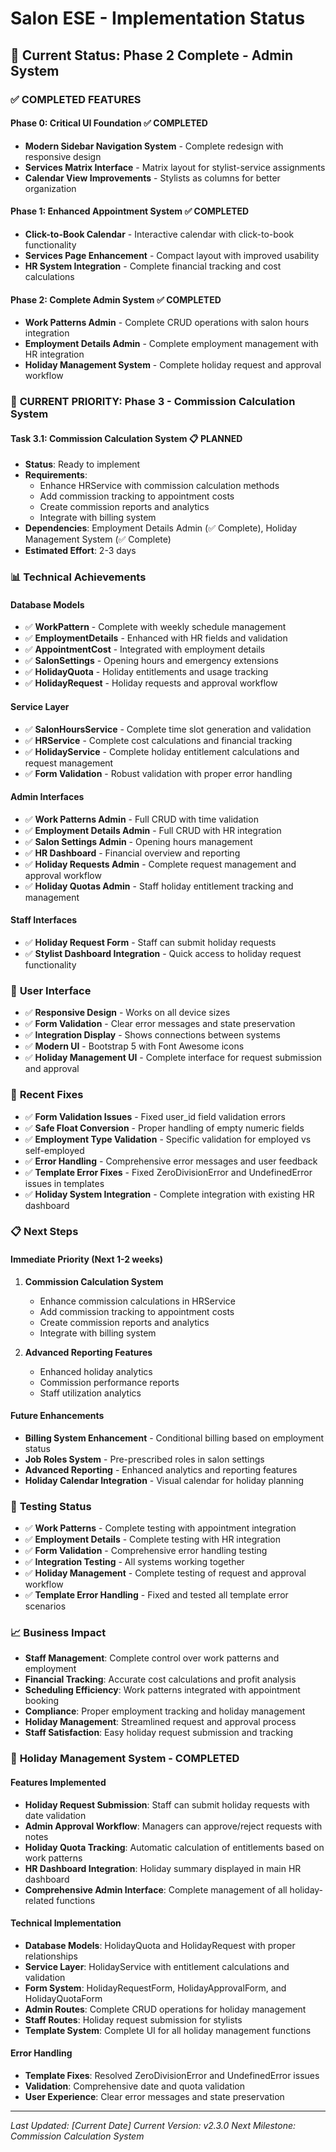 # Salon ESE - Implementation Status

## 🎯 **Current Status: Phase 2 Complete - Admin System**

### ✅ **COMPLETED FEATURES**

#### **Phase 0: Critical UI Foundation** ✅ **COMPLETED**
- **Modern Sidebar Navigation System** - Complete redesign with responsive design
- **Services Matrix Interface** - Matrix layout for stylist-service assignments  
- **Calendar View Improvements** - Stylists as columns for better organization

#### **Phase 1: Enhanced Appointment System** ✅ **COMPLETED**
- **Click-to-Book Calendar** - Interactive calendar with click-to-book functionality
- **Services Page Enhancement** - Compact layout with improved usability
- **HR System Integration** - Complete financial tracking and cost calculations

#### **Phase 2: Complete Admin System** ✅ **COMPLETED**
- **Work Patterns Admin** - Complete CRUD operations with salon hours integration
- **Employment Details Admin** - Complete employment management with HR integration
- **Holiday Management System** - Complete holiday request and approval workflow

### 🔄 **CURRENT PRIORITY: Phase 3 - Commission Calculation System**

#### **Task 3.1: Commission Calculation System** 📋 **PLANNED**
- **Status**: Ready to implement
- **Requirements**:
  - Enhance HRService with commission calculation methods
  - Add commission tracking to appointment costs
  - Create commission reports and analytics
  - Integrate with billing system
- **Dependencies**: Employment Details Admin (✅ Complete), Holiday Management System (✅ Complete)
- **Estimated Effort**: 2-3 days

### 📊 **Technical Achievements**

#### **Database Models**
- ✅ **WorkPattern** - Complete with weekly schedule management
- ✅ **EmploymentDetails** - Enhanced with HR fields and validation
- ✅ **AppointmentCost** - Integrated with employment details
- ✅ **SalonSettings** - Opening hours and emergency extensions
- ✅ **HolidayQuota** - Holiday entitlements and usage tracking
- ✅ **HolidayRequest** - Holiday requests and approval workflow

#### **Service Layer**
- ✅ **SalonHoursService** - Complete time slot generation and validation
- ✅ **HRService** - Complete cost calculations and financial tracking
- ✅ **HolidayService** - Complete holiday entitlement calculations and request management
- ✅ **Form Validation** - Robust validation with proper error handling

#### **Admin Interfaces**
- ✅ **Work Patterns Admin** - Full CRUD with time validation
- ✅ **Employment Details Admin** - Full CRUD with HR integration
- ✅ **Salon Settings Admin** - Opening hours management
- ✅ **HR Dashboard** - Financial overview and reporting
- ✅ **Holiday Requests Admin** - Complete request management and approval workflow
- ✅ **Holiday Quotas Admin** - Staff holiday entitlement tracking and management

#### **Staff Interfaces**
- ✅ **Holiday Request Form** - Staff can submit holiday requests
- ✅ **Stylist Dashboard Integration** - Quick access to holiday request functionality

### 🎨 **User Interface**
- ✅ **Responsive Design** - Works on all device sizes
- ✅ **Form Validation** - Clear error messages and state preservation
- ✅ **Integration Display** - Shows connections between systems
- ✅ **Modern UI** - Bootstrap 5 with Font Awesome icons
- ✅ **Holiday Management UI** - Complete interface for request submission and approval

### 🔧 **Recent Fixes**
- ✅ **Form Validation Issues** - Fixed user_id field validation errors
- ✅ **Safe Float Conversion** - Proper handling of empty numeric fields
- ✅ **Employment Type Validation** - Specific validation for employed vs self-employed
- ✅ **Error Handling** - Comprehensive error messages and user feedback
- ✅ **Template Error Fixes** - Fixed ZeroDivisionError and UndefinedError issues in templates
- ✅ **Holiday System Integration** - Complete integration with existing HR dashboard

### 📋 **Next Steps**

#### **Immediate Priority (Next 1-2 weeks)**
1. **Commission Calculation System**
   - Enhance commission calculations in HRService
   - Add commission tracking to appointment costs
   - Create commission reports and analytics
   - Integrate with billing system

2. **Advanced Reporting Features**
   - Enhanced holiday analytics
   - Commission performance reports
   - Staff utilization analytics

#### **Future Enhancements**
- **Billing System Enhancement** - Conditional billing based on employment status
- **Job Roles System** - Pre-prescribed roles in salon settings
- **Advanced Reporting** - Enhanced analytics and reporting features
- **Holiday Calendar Integration** - Visual calendar for holiday planning

### 🧪 **Testing Status**
- ✅ **Work Patterns** - Complete testing with appointment integration
- ✅ **Employment Details** - Complete testing with HR integration
- ✅ **Form Validation** - Comprehensive error handling testing
- ✅ **Integration Testing** - All systems working together
- ✅ **Holiday Management** - Complete testing of request and approval workflow
- ✅ **Template Error Handling** - Fixed and tested all template error scenarios

### 📈 **Business Impact**
- **Staff Management**: Complete control over work patterns and employment
- **Financial Tracking**: Accurate cost calculations and profit analysis
- **Scheduling Efficiency**: Work patterns integrated with appointment booking
- **Compliance**: Proper employment tracking and holiday management
- **Holiday Management**: Streamlined request and approval process
- **Staff Satisfaction**: Easy holiday request submission and tracking

### 🎉 **Holiday Management System - COMPLETED**

#### **Features Implemented**
- **Holiday Request Submission**: Staff can submit holiday requests with date validation
- **Admin Approval Workflow**: Managers can approve/reject requests with notes
- **Holiday Quota Tracking**: Automatic calculation of entitlements based on work patterns
- **HR Dashboard Integration**: Holiday summary displayed in main HR dashboard
- **Comprehensive Admin Interface**: Complete management of all holiday-related functions

#### **Technical Implementation**
- **Database Models**: HolidayQuota and HolidayRequest with proper relationships
- **Service Layer**: HolidayService with entitlement calculations and validation
- **Form System**: HolidayRequestForm, HolidayApprovalForm, and HolidayQuotaForm
- **Admin Routes**: Complete CRUD operations for holiday management
- **Staff Routes**: Holiday request submission for stylists
- **Template System**: Complete UI for all holiday management functions

#### **Error Handling**
- **Template Fixes**: Resolved ZeroDivisionError and UndefinedError issues
- **Validation**: Comprehensive date and quota validation
- **User Experience**: Clear error messages and state preservation

---

*Last Updated: [Current Date]*
*Current Version: v2.3.0*
*Next Milestone: Commission Calculation System* 